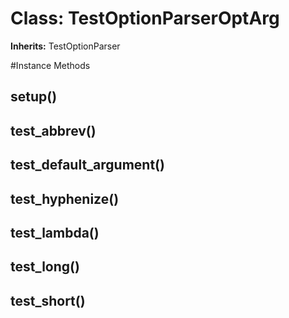 # Class: TestOptionParserOptArg
**Inherits:** TestOptionParser
    




#Instance Methods
## setup() [](#method-i-setup)

## test_abbrev() [](#method-i-test_abbrev)

## test_default_argument() [](#method-i-test_default_argument)

## test_hyphenize() [](#method-i-test_hyphenize)

## test_lambda() [](#method-i-test_lambda)

## test_long() [](#method-i-test_long)

## test_short() [](#method-i-test_short)

